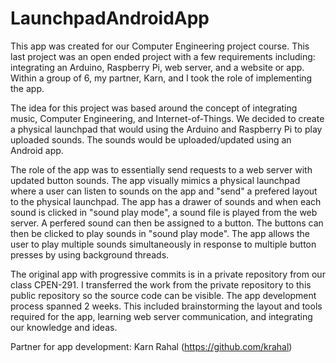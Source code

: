 # LaunchpadAndroidApp
This app was created for our Computer Engineering project course. This last project was an open ended project with a few requirements including: integrating an Arduino, Raspberry Pi, web server, and a website or app. Within a group of 6, my partner, Karn, and I took the role of implementing the app. 

The idea for this project was based around the concept of integrating music, Computer Engineering, and Internet-of-Things. We decided to create a physical launchpad that would using the Arduino and Raspberry Pi to play uploaded sounds. The sounds would be uploaded/updated using an Android app. 

The role of the app was to essentially send requests to a web server with updated button sounds. The app visually mimics a physical launchpad where a user can listen to sounds on the app and "send" a prefered layout to the physical launchpad. The app has a drawer of sounds and when each sound is clicked in "sound play mode", a sound file is played from the web server. A perfered sound can then be assigned to a button. The buttons can then be clicked to play sounds in "sound play mode". The app allows the user to play multiple sounds simultaneously in response to multiple button presses by using background threads. 

The original app with progressive commits is in a private repository from our class CPEN-291. I transferred the work from the private repository to this public repository so the source code can be visible. The app development process spanned 2 weeks. This included brainstorming the layout and tools required for the app, learning web server communication, and integrating our knowledge and ideas. 

Partner for app development: Karn Rahal (https://github.com/krahal)
